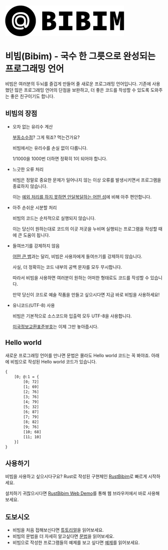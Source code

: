 ![Bibim logo](https://github.com/bibim-lang/bibim-lang.github.io/raw/master/logo.png)

# 비빔(Bibim) - 국수 한 그릇으로 완성되는 프로그래밍 언어
비빔은 여러분의 두뇌를 즐겁게 만들어 줄 새로운 프로그래밍 언어입니다. 기존에 사용했던 많은 프로그래밍 언어의 단점을 보완하고, 더 좋은 코드를 작성할 수 있도록 도와주는 좋은 친구이기도 합니다.

## 비빔의 장점
- 오차 없는 유리수 계산

    [부동소수점](https://ko.wikipedia.org/wiki/%EB%B6%80%EB%8F%99%EC%86%8C%EC%88%98%EC%A0%90)? 그게 뭐죠? 먹는건가요?

    비빔에서는 유리수를 손실 없이 다룹니다.

    1/1000을 1000번 더하면 정확히 1이 되어야 합니다.

- 느긋한 오류 처리

    비빔은 정말로 중요한 문제가 일어나지 않는 이상 오류를 발생시키면서 프로그램을 종료하지 않습니다.

    이는 [예외 처리를 하지 못하면 안달복달하는 어떤 섬](https://ko.wikipedia.org/wiki/%EC%9E%90%EC%99%80_%EC%84%AC)에 비해 아주 편안합니다.

- 아주 손쉬운 시분할 처리

    비빔의 코드는 순차적으로 실행되지 않습니다.

    이는 당신이 원하는대로 코드의 이곳 저곳을 누비며 실행되는 프로그램을 작성할 때에 큰 도움이 됩니다.

- 들여쓰기를 강제하지 않음

    [어떤 큰 뱀](https://ko.wikipedia.org/wiki/%ED%94%BC%ED%86%A4)과는 달리, 비빔은 사용자에게 들여쓰기를 강제하지 않습니다.

    사실, 더 정확히는 코드 내부의 공백 문자를 모두 무시합니다.

    따라서 비빔을 사용하면 여러분이 원하는 어떠한 형태로도 코드를 작성할 수 있습니다.

    만약 당신이 코드로 예술 작품을 만들고 싶으시다면 지금 바로 비빔을 사용하세요!

- 유니코드(UTF-8) 사용

    비빔은 기본적으로 소스코드와 입출력 모두 UTF-8을 사용합니다.

    [미국정보교환표준부호](https://ko.wikipedia.org/wiki/%EB%AF%B8%EA%B5%AD%EC%A0%95%EB%B3%B4%EA%B5%90%ED%99%98%ED%91%9C%EC%A4%80%EB%B6%80%ED%98%B8)는 이제 그만 놓아줍시다.

## Hello world
새로운 프로그래밍 언어를 만나면 문법은 몰라도 Hello world 코드는 꼭 봐야죠. 아래에 비빔으로 작성된 Hello world 코드가 있습니다.

```
{
    [0; @:1 = {
        [0; 72]
        [1; 69]
        [2; 76]
        [3; 76]
        [4; 79]
        [5; 32]
        [6; 87]
        [7; 79]
        [8; 82]
        [9; 76]
        [10; 68]
        [11; 10]
    }]
}
```

## 사용하기
비빔을 사용하고 싶으시다구요? Rust로 작성된 구현체인 [RustBibim](https://github.com/bibim-lang/rustbibim)로 빠르게 시작하세요.

설치하기 귀찮으시다면 [RustBibim Web Demo](https://rustbibim.update.sh/)를 통해 웹 브라우저에서 바로 사용해보세요.

## 도보시오
- 비빔을 처음 접해보신다면 [튜토리얼](https://github.com/bibim-lang/bibim-lang.github.io/blob/master/tutorial.md)을 읽어보세요.
- 비빔의 문법을 더 자세히 알고싶다면 [문법](https://github.com/bibim-lang/bibim-lang.github.io/blob/master/grammars.md)을 읽어보세요.
- 비빔으로 작성한 프로그램들의 예제를 보고 싶다면 [예제](https://github.com/bibim-lang/bibim-lang.github.io/blob/master/examples.md)를 읽어보세요.
